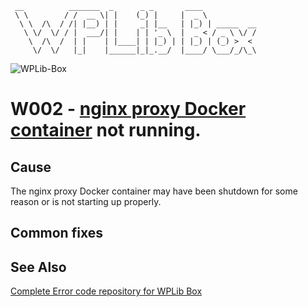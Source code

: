 ```
 __          _______  _      _ _       ____
 \ \        / /  __ \| |    (_) |     |  _ \
  \ \  /\  / /| |__) | |     _| |__   | |_) | _____  __
   \ \/  \/ / |  ___/| |    | | '_ \  |  _ < / _ \ \/ /
    \  /\  /  | |    | |____| | |_) | | |_) | (_) >  <
     \/  \/   |_|    |______|_|_.__/  |____/ \___/_/\_\
```

![WPLib-Box](https://github.com/wplib/box-scripts/blob/master/docs/WPLib-Box-100x.png)

# W002 - [nginx proxy Docker container](https://github.com/wplib/proxy-docker/) not running.

## Cause
The nginx proxy Docker container may have been shutdown for some reason or is not starting up properly.

## Common fixes

### 


## See Also
[Complete Error code repository for WPLib Box](https://github.com/wplib/box-scripts/tree/master/docs/errors)

